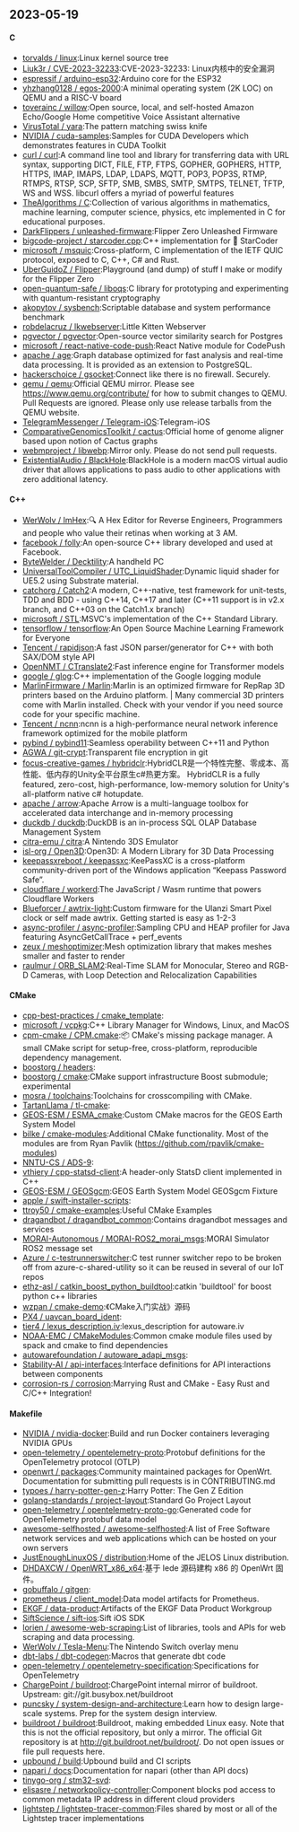 ## 2023-05-19

#### C
* [torvalds / linux](https://github.com/torvalds/linux):Linux kernel source tree
* [Liuk3r / CVE-2023-32233](https://github.com/Liuk3r/CVE-2023-32233):CVE-2023-32233: Linux内核中的安全漏洞
* [espressif / arduino-esp32](https://github.com/espressif/arduino-esp32):Arduino core for the ESP32
* [yhzhang0128 / egos-2000](https://github.com/yhzhang0128/egos-2000):A minimal operating system (2K LOC) on QEMU and a RISC-V board
* [toverainc / willow](https://github.com/toverainc/willow):Open source, local, and self-hosted Amazon Echo/Google Home competitive Voice Assistant alternative
* [VirusTotal / yara](https://github.com/VirusTotal/yara):The pattern matching swiss knife
* [NVIDIA / cuda-samples](https://github.com/NVIDIA/cuda-samples):Samples for CUDA Developers which demonstrates features in CUDA Toolkit
* [curl / curl](https://github.com/curl/curl):A command line tool and library for transferring data with URL syntax, supporting DICT, FILE, FTP, FTPS, GOPHER, GOPHERS, HTTP, HTTPS, IMAP, IMAPS, LDAP, LDAPS, MQTT, POP3, POP3S, RTMP, RTMPS, RTSP, SCP, SFTP, SMB, SMBS, SMTP, SMTPS, TELNET, TFTP, WS and WSS. libcurl offers a myriad of powerful features
* [TheAlgorithms / C](https://github.com/TheAlgorithms/C):Collection of various algorithms in mathematics, machine learning, computer science, physics, etc implemented in C for educational purposes.
* [DarkFlippers / unleashed-firmware](https://github.com/DarkFlippers/unleashed-firmware):Flipper Zero Unleashed Firmware
* [bigcode-project / starcoder.cpp](https://github.com/bigcode-project/starcoder.cpp):C++ implementation for
💫
StarCoder
* [microsoft / msquic](https://github.com/microsoft/msquic):Cross-platform, C implementation of the IETF QUIC protocol, exposed to C, C++, C# and Rust.
* [UberGuidoZ / Flipper](https://github.com/UberGuidoZ/Flipper):Playground (and dump) of stuff I make or modify for the Flipper Zero
* [open-quantum-safe / liboqs](https://github.com/open-quantum-safe/liboqs):C library for prototyping and experimenting with quantum-resistant cryptography
* [akopytov / sysbench](https://github.com/akopytov/sysbench):Scriptable database and system performance benchmark
* [robdelacruz / lkwebserver](https://github.com/robdelacruz/lkwebserver):Little Kitten Webserver
* [pgvector / pgvector](https://github.com/pgvector/pgvector):Open-source vector similarity search for Postgres
* [microsoft / react-native-code-push](https://github.com/microsoft/react-native-code-push):React Native module for CodePush
* [apache / age](https://github.com/apache/age):Graph database optimized for fast analysis and real-time data processing. It is provided as an extension to PostgreSQL.
* [hackerschoice / gsocket](https://github.com/hackerschoice/gsocket):Connect like there is no firewall. Securely.
* [qemu / qemu](https://github.com/qemu/qemu):Official QEMU mirror. Please see https://www.qemu.org/contribute/ for how to submit changes to QEMU. Pull Requests are ignored. Please only use release tarballs from the QEMU website.
* [TelegramMessenger / Telegram-iOS](https://github.com/TelegramMessenger/Telegram-iOS):Telegram-iOS
* [ComparativeGenomicsToolkit / cactus](https://github.com/ComparativeGenomicsToolkit/cactus):Official home of genome aligner based upon notion of Cactus graphs
* [webmproject / libwebp](https://github.com/webmproject/libwebp):Mirror only. Please do not send pull requests.
* [ExistentialAudio / BlackHole](https://github.com/ExistentialAudio/BlackHole):BlackHole is a modern macOS virtual audio driver that allows applications to pass audio to other applications with zero additional latency.

#### C++
* [WerWolv / ImHex](https://github.com/WerWolv/ImHex):🔍
A Hex Editor for Reverse Engineers, Programmers and people who value their retinas when working at 3 AM.
* [facebook / folly](https://github.com/facebook/folly):An open-source C++ library developed and used at Facebook.
* [ByteWelder / Decktility](https://github.com/ByteWelder/Decktility):A handheld PC
* [UniversalToolCompiler / UTC_LiquidShader](https://github.com/UniversalToolCompiler/UTC_LiquidShader):Dynamic liquid shader for UE5.2 using Substrate material.
* [catchorg / Catch2](https://github.com/catchorg/Catch2):A modern, C++-native, test framework for unit-tests, TDD and BDD - using C++14, C++17 and later (C++11 support is in v2.x branch, and C++03 on the Catch1.x branch)
* [microsoft / STL](https://github.com/microsoft/STL):MSVC's implementation of the C++ Standard Library.
* [tensorflow / tensorflow](https://github.com/tensorflow/tensorflow):An Open Source Machine Learning Framework for Everyone
* [Tencent / rapidjson](https://github.com/Tencent/rapidjson):A fast JSON parser/generator for C++ with both SAX/DOM style API
* [OpenNMT / CTranslate2](https://github.com/OpenNMT/CTranslate2):Fast inference engine for Transformer models
* [google / glog](https://github.com/google/glog):C++ implementation of the Google logging module
* [MarlinFirmware / Marlin](https://github.com/MarlinFirmware/Marlin):Marlin is an optimized firmware for RepRap 3D printers based on the Arduino platform. | Many commercial 3D printers come with Marlin installed. Check with your vendor if you need source code for your specific machine.
* [Tencent / ncnn](https://github.com/Tencent/ncnn):ncnn is a high-performance neural network inference framework optimized for the mobile platform
* [pybind / pybind11](https://github.com/pybind/pybind11):Seamless operability between C++11 and Python
* [AGWA / git-crypt](https://github.com/AGWA/git-crypt):Transparent file encryption in git
* [focus-creative-games / hybridclr](https://github.com/focus-creative-games/hybridclr):HybridCLR是一个特性完整、零成本、高性能、低内存的Unity全平台原生c#热更方案。 HybridCLR is a fully featured, zero-cost, high-performance, low-memory solution for Unity's all-platform native c# hotupdate.
* [apache / arrow](https://github.com/apache/arrow):Apache Arrow is a multi-language toolbox for accelerated data interchange and in-memory processing
* [duckdb / duckdb](https://github.com/duckdb/duckdb):DuckDB is an in-process SQL OLAP Database Management System
* [citra-emu / citra](https://github.com/citra-emu/citra):A Nintendo 3DS Emulator
* [isl-org / Open3D](https://github.com/isl-org/Open3D):Open3D: A Modern Library for 3D Data Processing
* [keepassxreboot / keepassxc](https://github.com/keepassxreboot/keepassxc):KeePassXC is a cross-platform community-driven port of the Windows application “Keepass Password Safe”.
* [cloudflare / workerd](https://github.com/cloudflare/workerd):The JavaScript / Wasm runtime that powers Cloudflare Workers
* [Blueforcer / awtrix-light](https://github.com/Blueforcer/awtrix-light):Custom firmware for the Ulanzi Smart Pixel clock or self made awtrix. Getting started is easy as 1-2-3
* [async-profiler / async-profiler](https://github.com/async-profiler/async-profiler):Sampling CPU and HEAP profiler for Java featuring AsyncGetCallTrace + perf_events
* [zeux / meshoptimizer](https://github.com/zeux/meshoptimizer):Mesh optimization library that makes meshes smaller and faster to render
* [raulmur / ORB_SLAM2](https://github.com/raulmur/ORB_SLAM2):Real-Time SLAM for Monocular, Stereo and RGB-D Cameras, with Loop Detection and Relocalization Capabilities

#### CMake
* [cpp-best-practices / cmake_template](https://github.com/cpp-best-practices/cmake_template):
* [microsoft / vcpkg](https://github.com/microsoft/vcpkg):C++ Library Manager for Windows, Linux, and MacOS
* [cpm-cmake / CPM.cmake](https://github.com/cpm-cmake/CPM.cmake):📦
CMake's missing package manager. A small CMake script for setup-free, cross-platform, reproducible dependency management.
* [boostorg / headers](https://github.com/boostorg/headers):
* [boostorg / cmake](https://github.com/boostorg/cmake):CMake support infrastructure Boost submodule; experimental
* [mosra / toolchains](https://github.com/mosra/toolchains):Toolchains for crosscompiling with CMake.
* [TartanLlama / tl-cmake](https://github.com/TartanLlama/tl-cmake):
* [GEOS-ESM / ESMA_cmake](https://github.com/GEOS-ESM/ESMA_cmake):Custom CMake macros for the GEOS Earth System Model
* [bilke / cmake-modules](https://github.com/bilke/cmake-modules):Additional CMake functionality. Most of the modules are from Ryan Pavlik (https://github.com/rpavlik/cmake-modules)
* [NNTU-CS / ADS-9](https://github.com/NNTU-CS/ADS-9):
* [vthiery / cpp-statsd-client](https://github.com/vthiery/cpp-statsd-client):A header-only StatsD client implemented in C++
* [GEOS-ESM / GEOSgcm](https://github.com/GEOS-ESM/GEOSgcm):GEOS Earth System Model GEOSgcm Fixture
* [apple / swift-installer-scripts](https://github.com/apple/swift-installer-scripts):
* [ttroy50 / cmake-examples](https://github.com/ttroy50/cmake-examples):Useful CMake Examples
* [dragandbot / dragandbot_common](https://github.com/dragandbot/dragandbot_common):Contains dragandbot messages and services
* [MORAI-Autonomous / MORAI-ROS2_morai_msgs](https://github.com/MORAI-Autonomous/MORAI-ROS2_morai_msgs):MORAI Simulator ROS2 message set
* [Azure / c-testrunnerswitcher](https://github.com/Azure/c-testrunnerswitcher):C test runner switcher repo to be broken off from azure-c-shared-utility so it can be reused in several of our IoT repos
* [ethz-asl / catkin_boost_python_buildtool](https://github.com/ethz-asl/catkin_boost_python_buildtool):catkin 'buildtool' for boost python c++ libraries
* [wzpan / cmake-demo](https://github.com/wzpan/cmake-demo):《CMake入门实战》源码
* [PX4 / uavcan_board_ident](https://github.com/PX4/uavcan_board_ident):
* [tier4 / lexus_description.iv](https://github.com/tier4/lexus_description.iv):lexus_description for autoware.iv
* [NOAA-EMC / CMakeModules](https://github.com/NOAA-EMC/CMakeModules):Common cmake module files used by spack and cmake to find dependencies
* [autowarefoundation / autoware_adapi_msgs](https://github.com/autowarefoundation/autoware_adapi_msgs):
* [Stability-AI / api-interfaces](https://github.com/Stability-AI/api-interfaces):Interface definitions for API interactions between components
* [corrosion-rs / corrosion](https://github.com/corrosion-rs/corrosion):Marrying Rust and CMake - Easy Rust and C/C++ Integration!

#### Makefile
* [NVIDIA / nvidia-docker](https://github.com/NVIDIA/nvidia-docker):Build and run Docker containers leveraging NVIDIA GPUs
* [open-telemetry / opentelemetry-proto](https://github.com/open-telemetry/opentelemetry-proto):Protobuf definitions for the OpenTelemetry protocol (OTLP)
* [openwrt / packages](https://github.com/openwrt/packages):Community maintained packages for OpenWrt. Documentation for submitting pull requests is in CONTRIBUTING.md
* [typoes / harry-potter-gen-z](https://github.com/typoes/harry-potter-gen-z):Harry Potter: The Gen Z Edition
* [golang-standards / project-layout](https://github.com/golang-standards/project-layout):Standard Go Project Layout
* [open-telemetry / opentelemetry-proto-go](https://github.com/open-telemetry/opentelemetry-proto-go):Generated code for OpenTelemetry protobuf data model
* [awesome-selfhosted / awesome-selfhosted](https://github.com/awesome-selfhosted/awesome-selfhosted):A list of Free Software network services and web applications which can be hosted on your own servers
* [JustEnoughLinuxOS / distribution](https://github.com/JustEnoughLinuxOS/distribution):Home of the JELOS Linux distribution.
* [DHDAXCW / OpenWRT_x86_x64](https://github.com/DHDAXCW/OpenWRT_x86_x64):基于 lede 源码建构 x86 的 OpenWrt 固件。
* [gobuffalo / gitgen](https://github.com/gobuffalo/gitgen):
* [prometheus / client_model](https://github.com/prometheus/client_model):Data model artifacts for Prometheus.
* [EKGF / data-product](https://github.com/EKGF/data-product):Artifacts of the EKGF Data Product Workgroup
* [SiftScience / sift-ios](https://github.com/SiftScience/sift-ios):Sift iOS SDK
* [lorien / awesome-web-scraping](https://github.com/lorien/awesome-web-scraping):List of libraries, tools and APIs for web scraping and data processing.
* [WerWolv / Tesla-Menu](https://github.com/WerWolv/Tesla-Menu):The Nintendo Switch overlay menu
* [dbt-labs / dbt-codegen](https://github.com/dbt-labs/dbt-codegen):Macros that generate dbt code
* [open-telemetry / opentelemetry-specification](https://github.com/open-telemetry/opentelemetry-specification):Specifications for OpenTelemetry
* [ChargePoint / buildroot](https://github.com/ChargePoint/buildroot):ChargePoint internal mirror of buildroot. Upstream: git://git.busybox.net/buildroot
* [puncsky / system-design-and-architecture](https://github.com/puncsky/system-design-and-architecture):Learn how to design large-scale systems. Prep for the system design interview.
* [buildroot / buildroot](https://github.com/buildroot/buildroot):Buildroot, making embedded Linux easy. Note that this is not the official repository, but only a mirror. The official Git repository is at http://git.buildroot.net/buildroot/. Do not open issues or file pull requests here.
* [upbound / build](https://github.com/upbound/build):Upbound build and CI scripts
* [napari / docs](https://github.com/napari/docs):Documentation for napari (other than API docs)
* [tinygo-org / stm32-svd](https://github.com/tinygo-org/stm32-svd):
* [elisasre / networkpolicy-controller](https://github.com/elisasre/networkpolicy-controller):Component blocks pod access to common metadata IP address in different cloud providers
* [lightstep / lightstep-tracer-common](https://github.com/lightstep/lightstep-tracer-common):Files shared by most or all of the Lightstep tracer implementations
